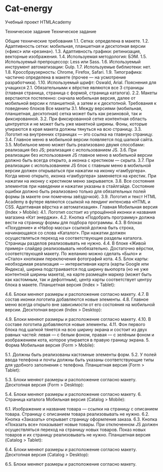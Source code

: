 # Cat-energy
Учебный проект HTMLAcademy

Техническое задание Техническое задание

Общие технические требования 1.1. Сетка: определена в макете. 1.2. Адаптивность сетки: мобильная, планшетная и десктопная версии («фикс» или «резина»). 1.3. Адаптивность графики: ретинизация, векторные изображения. 1.4. Используемая методология: БЭМ. 1.5. Используемый препроцессор: Less или Sass. 1.6. Используемый инструмент автоматизации: Gulp. 1.7. Используемые библиотеки: нет. 1.8. Кроссбраузерность: Chrome, Firefox, Safari. 1.9. Типографика: частично определена в макете (прочее — на усмотрение разработчика). 1.10. Используемый шрифт: Oswald, Arial.
Пояснения для учащихся 2.1. Обязательными к вёрстке являются все 3 страницы (главная страница, страница с формой, страница каталога). 2.2. Макеты верстаются постепенно: сначала мобильная версия, далее от мобильной версии к планшетной, а затем и к десктопной. Требования к поведению блоков
Все макеты 3.1. Между версиями (мобильная, планшетная, десктопная) сетка может быть как резиновой, так и фиксированной. 3.2. При фиксированной сетке контентная область центруется и не может быть уже макетной ширины. Фоны, которые упираются в края макета должны тянуться на всю страницу. 3.3. Логотип на внутренних страницах — это ссылка на главную страницу. 3.4. Главное меню в мобильной версии появляется под шапкой сайта. 3.5. Мобильное меню может быть реализовано двумя способами: реализация без JS; реализация с использованием JS. 3.6. При реализации без использования JS главное меню в мобильной версии должно быть всегда открыто, а иконка с крестиком — скрыта. 3.7. При реализации с использованием JS блок с главным меню в мобильной версии должен открываться при нажатии на иконку «гамбургера». Когда меню открыто, иконка «гамбургера» заменяется на крестик. При нажатии на иконку с крестиком меню закрывается. 3.8. Все состояния элементов при наведении и нажатии указаны в стайлгайде. Состояние ошибки должно быть реализовано только для обязательных полей формы (в макете они помечены звёздочкой). 3.9. Логотип и текст HTML Academy в футере являются ссылкой на лендинг интенсива «HTML и CSS. Адаптивная вёрстка и автоматизация».
Главная Мобильная версия (Index > Mobile):
4.1. Логотип состоит из упрощённой иконки и названия магазина «Кэт энерджи». 4.2. Кнопка «Подобрать программу» должна вести на страницу формы для подбора программы. 4.3. В блоках «Похудение» и «Набор массы» ссылкой должна быть строка, начинающаяся со слова «Каталог». При нажатии должен осуществляться переход на соответствующие разделы каталога. Страницы разделов реализовывать не нужно. 4.4. В блоке «Живой пример» слайдер реализовывать необязательно. Достаточно вёрстки, соответствующей макету. По желанию можно сделать «Было» и «Стало» кнопками переключения фотографий кота. 4.5. Блок карты: необходимая реализация — интерактивная карта (карты Google или Яндекса), ширина подстраивается под ширину вьюпорта (но не уже контентной ширины макета), на карте размещён маркер (может быть как кастомным, так и дефолтным), центр карты соответствует центру блока в макете. Планшетная версия (Index > Tablet):

4.6. Блоки меняют размеры и расположение согласно макету. 4.7. В состав иконки логотипа добавляются новые элементы. 4.8. Главное меню всегда открыто вне зависимости от его состояния на мобильной версии. Десктопная версия (Index > Desktop):

4.9. Блоки меняют размеры и расположение согласно макету. 4.10. В составе логотипа добавляются новые элементы. 4.11. Фон первого блока под шапкой тянется на всю ширину экрана и состоит из двух равных частей: левая — с белым фоном, правая — с зелёным фоном и изображением кота, которое упирается в правую границу экрана. 5. Форма Мобильная версия (Form > Mobile):

5.1. Должны быть реализованы кастомные элементы форм. 5.2. У полей ввода телефона и почты должны быть указаны соответствующие типы для удобного заполнения с телефона. Планшетная версия (Form > Tablet):

5.3. Блоки меняют размеры и расположение согласно макету. Десктопная версия (Form > Desktop):

5.4. Блоки меняют размеры и расположение согласно макету. 6. Страница каталога Мобильная версия (Catalog > Mobile):

6.1. Изображение и название товара — ссылки на страницу с описанием товара. Страницу с описанием товара реализовывать не нужно. 6.2. Кнопка «Заказать» открывает страницу оформления заказа. 6.3. Кнопка «Показать все» показывает новые товары. При отключенном JS должен осуществляться переход на страницу новых товаров. Показ новых товаров и их страницу реализовывать не нужно. Планшетная версия (Catalog > Tablet):

6.4. Блоки меняют размеры и расположение согласно макету. Десктопная версия (Catalog > Desktop):

6.5. Блоки меняют размеры и расположение согласно макету.
